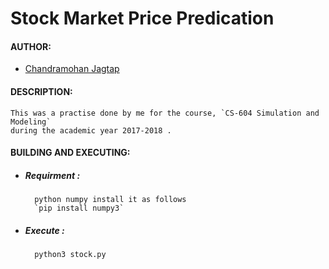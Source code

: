 # Stock Market Price Predication

#### AUTHOR:

- [Chandramohan Jagtap](https://github.com/cmjagtap "Chandramohan's github profile")

#### DESCRIPTION:

	This was a practise done by me for the course, `CS-604 Simulation and Modeling`
	during the academic year 2017-2018 .

#### BUILDING AND EXECUTING:

- ##### Requirment  :

		python numpy install it as follows
		`pip install numpy3`
- ##### Execute :
	
		python3 stock.py
